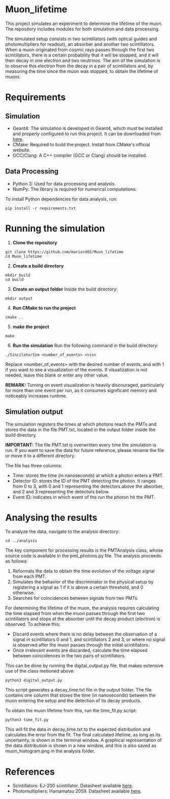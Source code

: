 # Muon_lifetime

This project simulates an experiment to determine the lifetime of the muon. The repository includes modules for both simulation and data processing.

The simulated setup consists in two scintillators (with optical guides and photomultipliers for readout), an absorber and another two scintillators. When a muon originated from cosmic rays passes through the first two scintillators, there is a certain probability that it will be stopped, and it will then decay in one electron and two neutrinos. The aim of the simulation is to observe this electron from the decay in a pair of scintillators and, by measuring the time since the muon was stopped, to obtain the lifetime of muons.

# Requirements
## Simulation
* Geant4: The simulation is developed in Geant4, which must be installed and properly configured to run this project. It can be downloaded from [here](https://geant4.web.cern.ch/download/11.3.0.html).
* CMake: Required to build the project. Install from CMake's official website.
* GCC/Clang: A C++ compiler (GCC or Clang) should be installed.
## Data Processing
* Python 3: Used for data processing and analysis.
* NumPy: The library is required for numerical computations.

To install Python dependencies for data analysis, run:
```
pip install -r requirements.txt
```

# Running the simulation
1. **Clone the repository**
```
git clone https://github.com/mariard02/Muon_lifetime
cd Muon_lifetime
```
2. **Create a build directory**
```
mkdir build
cd build
```
3. **Create an output folder** 
Inside the build directory:
```
mkdir output
```
4. **Run CMake to run the project**
```
cmake ..
```
5. **make the project**
```
make
```
6. **Run the simulation**
Run the following command in the build directory:
```
./SincilatorSim <number_of_events> <vis>
```
Replace <number_of_events> with the desired number of events, and <vis> with 1 if you want to see a visualization of the events. If visualization is not needed, leave this blank or enter any other value.

**REMARK:** Turning on event visualization is heavily discouraged, particularly for more than one event per run, as it consumes significant memory and noticeably increases runtime.

## Simulation output
The simulation registers the times at which photons reach the PMTs and stores the data in the file PMT.txt, located in the output folder inside the build directory.

**IMPORTANT:** The file PMT.txt is overwritten every time the simulation is run. If you want to save the data for future reference, please rename the file or move it to a different directory.

The file has three columns:
* Time: stores the time (in nanoseconds) at which a photon enters a PMT.
* Detector ID: stores the ID of the PMT detecting the photon. It ranges from 0 to 3, with 0 and 1 representing the detectors above the absorber, and 2 and 3 representing the detectors below.
* Event ID: indicates in which event of the run the photon hit the PMT.

# Analysing the results
To analyze the data, navigate to the analysis directory:
```
cd ../analysis
```
The key component for processing results is the PMTAnalysis class, whose source code is available in the pmt_photons.py file. The analysis proceeds as follows:
1. Reformats the data to obtain the time evolution of the voltage signal from each PMT.
2. Simulates the behavior of the discriminator in the physical setup by registering a signal as 1 if it is above a certain threshold, and 0 otherwise.
3. Searches for coincidences between signals from two PMTs.

For determining the lifetime of the muon, the analysis requires calculating the time elapsed from when the muon passes through the first two scintillators and stops at the absorber until the decay product (electron) is observed. To achieve this:
* Discard events where there is no delay between the observation of a signal in scintillators 0 and 1, and scintillators 2 and 3, or where no signal is observed after the muon passes through the initial scintillators.
* Once irrelevant events are discarded, calculate the time elapsed between coincidences in the two pairs of scintillators.

This can be done by running the digital_output.py file, that makes extensive use of the class metioned above:
```
python3 digital_output.py
```
This script generates a decay_time.txt file in the output folder. The file contains one column that stores the time (in nanoseconds) between the muon entering the setup and the detection of its decay products.

To obtain the muon lifetime from this, run the time_fit.py script:

```
python3 time_fit.py
```

This will fit the data in decay_time.txt to the expected distribution and calculates the error from the fit. The final calculated lifetime, as long as its uncertainty, is shown in the terminal window. A graphical representation of the data distribution is shown in a new window, and this is also saved as muon_histogram.png in the analysis folder.

# References
* Scintillators: EJ-200 scintillator. Datasheet available [here](https://wiki.jlab.org/ciswiki/images/4/49/EJ-200.pdf).
* Photomultipliers: Hamamatsu 2059. Datasheet available [here](https://www.hamamatsu.com/content/dam/hamamatsu-photonics/sites/documents/99_SALES_LIBRARY/etd/R1828-01_R2059_TPMH1259E.pdf).
